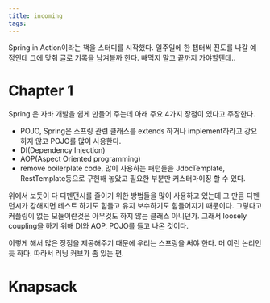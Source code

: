 ```yaml
---
title: incoming
tags:
---
```


Spring in Action이라는 책을 스터디를 시작했다. 일주일에 한 챕터씩 진도를 나갈 예정인데 그에 맞춰 글로 기록을 남겨볼까 한다. 빼먹지 말고 끝까지 가야할텐데..

# Chapter 1
Spring 은 자바 개발을 쉽게 만들어 주는데 아래 주요 4가지 장점이 있다고 주장한다.

- POJO, Spring은 스프링 관련 클래스를 extends 하거나 implement하라고 강요하지 않고 POJO를 많이 사용한다. 
- DI(Dependency Injection)
- AOP(Aspect Oriented programming)
- remove boilerplate code, 많이 사용하는 패턴들을 JdbcTemplate, RestTemplate등으로 구현해 놓았고 필요한 부분만 커스터마이징 할 수 있다.

위에서 보듯이 다 디펜던시를 줄이기 위한 방법들을 많이 사용하고 있는데 그 만큼 디펜던시가 강해지면 테스트 하기도 힘들고 유지 보수하기도 힘들어지기 때문이다. 그렇다고 커플링이 없는 모듈이란것은 아무것도 하지 않는 클래스 아니던가. 그래서 loosely coupling을 하기 위해 DI와 AOP, POJO를 들고 나온 것이다. 

이렇게 해서 많은 장점을 제공해주기 때문에 우리는 스프링을 써야 한다.
머 이런 논리인듯 하다. 따라서 러닝 커브가 좀 있는 편.


# Knapsack





